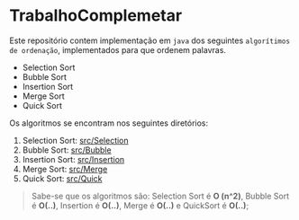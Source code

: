 # TrabalhoComplemetar

Este repositório contem implementação em `java` dos seguintes `algorítimos de ordenação`, implementados para que ordenem palavras.

* Selection Sort
* Bubble Sort
* Insertion Sort
* Merge Sort
* Quick Sort

Os algoritmos se encontram nos seguintes diretórios:

1. Selection Sort: [src/Selection](https://github.com/GilsonSantoss/TrabalhoComplemetar/src/Selection)
2. Bubble Sort: [src/Bubble](https://github.com/GilsonSantoss/TrabalhoComplemetar/src/Bubble)
3. Insertion Sort: [src/Insertion](https://github.com/GilsonSantoss/TrabalhoComplemetar/src/Insertion)
4. Merge Sort: [src/Merge](https://github.com/GilsonSantoss/TrabalhoComplemetar/src/Merge)
5. Quick Sort: [src/Quick](https://github.com/GilsonSantoss/TrabalhoComplemetar/src/Quick)

> Sabe-se que os algoritmos são: Selection Sort é **O (n^2)**, Bubble Sort é **O(..)**, Insertion é **O(..)**, Merge é **O(..)** e QuickSort é **O(..)**;
